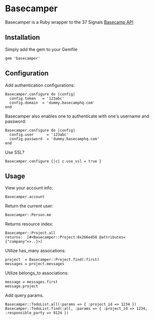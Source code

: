 Basecamper
==========

Basecamper is a Ruby wrapper to the 37 Signals [Basecamp API](http://developer.37signals.com/basecamp)

Installation
------------

Simply add the gem to your Gemfile

    gem 'basecamper'


Configuration
-----

Add authentication configurations:

    Basecamper.configure do |config|
      config.token   = '123abc'
      config.domain  = 'dummy.basecamphq.com'
    end

Basecamper also enables one to authenticate with one's username and password:

    Basecamper.configure do |config|
      config.user      = '123abc'
      config.password  = 'dummy.basecamphq.com'
    end

Use SSL?

    Basecamper.configure {|c| c.use_ssl = true }


Usage
-----


View your account info:

    Basecamper.account

Return the current user:

    Basecamper::Person.me

Returns resource index:

    Basecamper::Project.all
    returns:  [#<Basecamper::Project:0x266e458 @attributes={"company"=>..}>]

Utilize has_many assocations:

    project  = Basecamper::Project.find(:first)
    messages = project.messages

Utilize belongs_to associations:

    message = messages.first
    message.project
   
Add query params.

    Basecamper::TodoList.all(:params => { :project_id => 1234 })
    Basecamper::TodoList.find(:all, :params => { :project_id => 1234, :responsible_party => 9124 })
